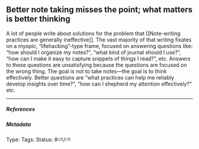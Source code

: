 ## Better note taking misses the point; what matters is better thinking  # 

A lot of people write about solutions for the problem that [[Note-writing practices are generally ineffective]]. The vast majority of that writing fixates on a myopic, “lifehacking”-type frame, focused on answering questions like: “how should I organize my notes?”, “what kind of journal should I use?”, “how can I make it easy to capture snippets of things I read?”, etc. Answers to these questions are unsatisfying because the questions are focused on the wrong thing. The goal is not to take notes—the goal is to think effectively. Better questions are “what practices can help me reliably develop insights over time?”, “how can I shepherd my attention effectively?” etc.

___

##### References



##### Metadata

Type: 
Tags:
Status: #⛅️/⛅️